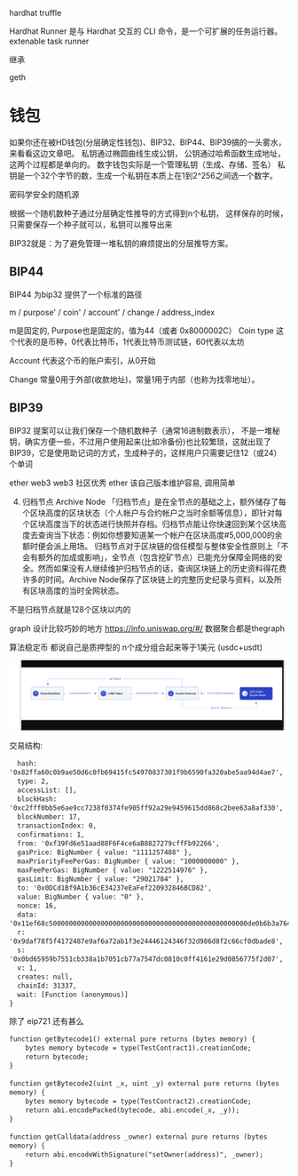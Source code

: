 hardhat
truffle

Hardhat Runner 是与 Hardhat 交互的 CLI 命令，是一个可扩展的任务运行器。
extenable task runner

继承

geth


# 钱包
如果你还在被HD钱包(分层确定性钱包)、BIP32、BIP44、BIP39搞的一头雾水，来看看这边文章吧。
私钥通过椭圆曲线生成公钥， 公钥通过哈希函数生成地址，这两个过程都是单向的。
数字钱包实际是一个管理私钥（生成、存储、签名）
私钥是一个32个字节的数，生成一个私钥在本质上在1到2^256之间选一个数字。

密码学安全的随机源

根据一个随机数种子通过分层确定性推导的方式得到n个私钥，
这样保存的时候，只需要保存一个种子就可以，私钥可以推导出来

BIP32就是：为了避免管理一堆私钥的麻烦提出的分层推导方案。

## BIP44
BIP44 为bip32 提供了一个标准的路径

m / purpose' / coin' / account' / change / address_index

m是固定的, Purpose也是固定的，值为44（或者 0x8000002C）
Coin type
这个代表的是币种，0代表比特币，1代表比特币测试链，60代表以太坊

Account
代表这个币的账户索引，从0开始

Change
常量0用于外部(收款地址)，常量1用于内部（也称为找零地址）。

## BIP39
BIP32 提案可以让我们保存一个随机数种子（通常16进制数表示），
不是一堆秘钥，确实方便一些，不过用户使用起来(比如冷备份)也比较繁琐，这就出现了BIP39，它是使用助记词的方式，生成种子的，这样用户只需要记住12（或24）个单词



ether web3
web3 社区优秀 
ether 该自己版本维护容易, 调用简单


4. 归档节点 Archive Node
「归档节点」是在全节点的基础之上，额外储存了每个区块高度的区块状态（个人帐户与合约帐户之当时余额等信息），即针对每个区块高度当下的状态进行快照并存档。归档节点能让你快速回到某个区块高度去查询当下状态：例如你想要知道某一个帐户在区块高度#5,000,000的余额时便会派上用场。
归档节点对于区块链的信任模型与整体安全性原则上「不会有额外的加成或影响」，全节点（包含挖矿节点）已能充分保障全网络的安全。然而如果没有人继续维护归档节点的话，查询区块链上的历史资料得花费许多的时间。Archive Node保存了区块链上的完整历史纪录与资料，以及所有区块高度的当时全网状态。

不是归档节点就是128个区块以内的



graph 
设计比较巧妙的地方
https://info.uniswap.org/#/ 数据聚合都是thegraph

算法稳定币 都说自己是质押型的
n个成分组合起来等于1美元 (usdc+usdt)




![](2022-05-09-16-41-00.png)


交易结构:
```
  hash: '0x82ffa60c0b9ae50d6c0fb69415fc54970837301f9b6590fa320abe5aa94d4ae7',
  type: 2,
  accessList: [],
  blockHash: '0xc2fff0bb5e6ae9cc7238f0374fe905ff92a29e9459615dd868c2bee63a8af330',
  blockNumber: 17,
  transactionIndex: 0,
  confirmations: 1,
  from: '0xf39Fd6e51aad88F6F4ce6aB8827279cffFb92266',
  gasPrice: BigNumber { value: "1111257488" },
  maxPriorityFeePerGas: BigNumber { value: "1000000000" },
  maxFeePerGas: BigNumber { value: "1222514976" },
  gasLimit: BigNumber { value: "29021784" },
  to: '0x0DCd1Bf9A1b36cE34237eEaFef220932846BCD82',
  value: BigNumber { value: "0" },
  nonce: 16,
  data: '0x11ef68c50000000000000000000000000000000000000000000000000de0b6b3a7640000',
  r: '0x9daf78f5f4172487e9af6a72ab1f3e24446124346f32d986d8f2c66cf0dbade8',
  s: '0x0bd65959b7551cb338a1b7051cb77a7547dc0810c0ff4161e29d0856775f2d07',
  v: 1,
  creates: null,
  chainId: 31337,
  wait: [Function (anonymous)]
}
```




除了 eip721 还有甚么


    function getBytecode1() external pure returns (bytes memory) {
        bytes memory bytecode = type(TestContract1).creationCode;
        return bytecode;
    }

    function getBytecode2(uint _x, uint _y) external pure returns (bytes memory) {
        bytes memory bytecode = type(TestContract2).creationCode;
        return abi.encodePacked(bytecode, abi.encode(_x, _y));
    }

    function getCalldata(address _owner) external pure returns (bytes memory) {
        return abi.encodeWithSignature("setOwner(address)", _owner);
    }